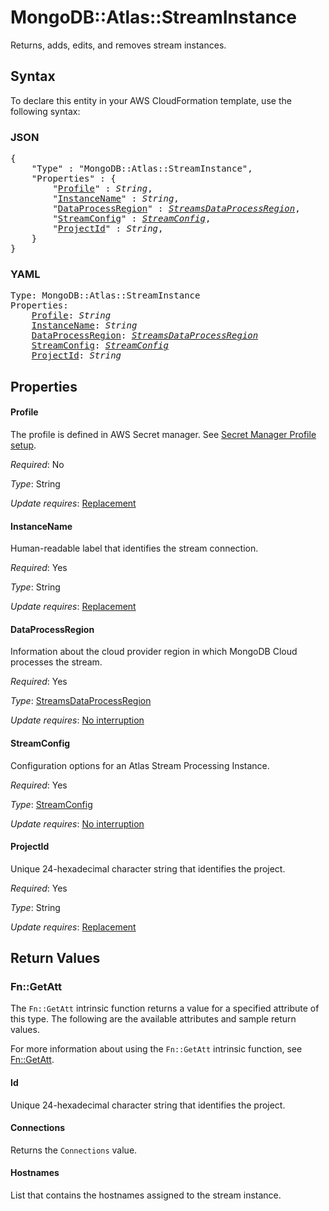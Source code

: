 # MongoDB::Atlas::StreamInstance

Returns, adds, edits, and removes stream instances.

## Syntax

To declare this entity in your AWS CloudFormation template, use the following syntax:

### JSON

<pre>
{
    "Type" : "MongoDB::Atlas::StreamInstance",
    "Properties" : {
        "<a href="#profile" title="Profile">Profile</a>" : <i>String</i>,
        "<a href="#instancename" title="InstanceName">InstanceName</a>" : <i>String</i>,
        "<a href="#dataprocessregion" title="DataProcessRegion">DataProcessRegion</a>" : <i><a href="streamsdataprocessregion.md">StreamsDataProcessRegion</a></i>,
        "<a href="#streamconfig" title="StreamConfig">StreamConfig</a>" : <i><a href="streamconfig.md">StreamConfig</a></i>,
        "<a href="#projectid" title="ProjectId">ProjectId</a>" : <i>String</i>,
    }
}
</pre>

### YAML

<pre>
Type: MongoDB::Atlas::StreamInstance
Properties:
    <a href="#profile" title="Profile">Profile</a>: <i>String</i>
    <a href="#instancename" title="InstanceName">InstanceName</a>: <i>String</i>
    <a href="#dataprocessregion" title="DataProcessRegion">DataProcessRegion</a>: <i><a href="streamsdataprocessregion.md">StreamsDataProcessRegion</a></i>
    <a href="#streamconfig" title="StreamConfig">StreamConfig</a>: <i><a href="streamconfig.md">StreamConfig</a></i>
    <a href="#projectid" title="ProjectId">ProjectId</a>: <i>String</i>
</pre>

## Properties

#### Profile

The profile is defined in AWS Secret manager. See [Secret Manager Profile setup](../../../examples/profile-secret.yaml).

_Required_: No

_Type_: String

_Update requires_: [Replacement](https://docs.aws.amazon.com/AWSCloudFormation/latest/UserGuide/using-cfn-updating-stacks-update-behaviors.html#update-replacement)

#### InstanceName

Human-readable label that identifies the stream connection.

_Required_: Yes

_Type_: String

_Update requires_: [Replacement](https://docs.aws.amazon.com/AWSCloudFormation/latest/UserGuide/using-cfn-updating-stacks-update-behaviors.html#update-replacement)

#### DataProcessRegion

Information about the cloud provider region in which MongoDB Cloud processes the stream.

_Required_: Yes

_Type_: <a href="streamsdataprocessregion.md">StreamsDataProcessRegion</a>

_Update requires_: [No interruption](https://docs.aws.amazon.com/AWSCloudFormation/latest/UserGuide/using-cfn-updating-stacks-update-behaviors.html#update-no-interrupt)

#### StreamConfig

Configuration options for an Atlas Stream Processing Instance.

_Required_: Yes

_Type_: <a href="streamconfig.md">StreamConfig</a>

_Update requires_: [No interruption](https://docs.aws.amazon.com/AWSCloudFormation/latest/UserGuide/using-cfn-updating-stacks-update-behaviors.html#update-no-interrupt)

#### ProjectId

Unique 24-hexadecimal character string that identifies the project.

_Required_: Yes

_Type_: String

_Update requires_: [Replacement](https://docs.aws.amazon.com/AWSCloudFormation/latest/UserGuide/using-cfn-updating-stacks-update-behaviors.html#update-replacement)

## Return Values

### Fn::GetAtt

The `Fn::GetAtt` intrinsic function returns a value for a specified attribute of this type. The following are the available attributes and sample return values.

For more information about using the `Fn::GetAtt` intrinsic function, see [Fn::GetAtt](https://docs.aws.amazon.com/AWSCloudFormation/latest/UserGuide/intrinsic-function-reference-getatt.html).

#### Id

Unique 24-hexadecimal character string that identifies the project.

#### Connections

Returns the <code>Connections</code> value.

#### Hostnames

List that contains the hostnames assigned to the stream instance.

